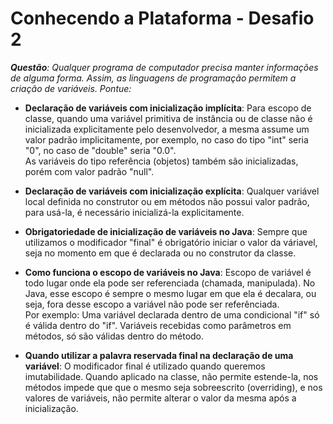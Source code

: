 # Conhecendo a Plataforma - Desafio 2
***Questão**: Qualquer programa de computador precisa manter informações de alguma forma. Assim, as linguagens de programação permitem a criação de variáveis. Pontue:*
<br/>

* **Declaração de variáveis com inicialização implícita**: Para escopo de classe, quando uma variável primitiva de instância ou de classe não é inicializada explicitamente pelo desenvolvedor, a mesma assume um valor padrão implicitamente, por exemplo, no caso do tipo "int" seria "0", no caso de "double" seria "0.0".<br/>
As variáveis do tipo referência (objetos) também são inicializadas, porém com valor padrão "null".<br/>

* **Declaração de variáveis com inicialização explícita**: Qualquer variável local definida no construtor ou em métodos não possui valor padrão, para usá-la, é necessário inicializá-la explicitamente.

* **Obrigatoriedade de inicialização de variáveis no Java**: Sempre que utilizamos o modificador "final" é obrigatório iniciar o valor da váriavel, seja no momento em que é declarada ou no construtor da classe.

* **Como funciona o escopo de variáveis no Java**: Escopo de variável é todo lugar onde ela pode ser referenciada (chamada, manipulada). No Java, esse escopo é sempre o mesmo lugar em que ela é decalara, ou seja, fora desse escopo a variável não pode ser referênciada.<br/>
Por exemplo: Uma variável declarada dentro de uma condicional "if" só é válida dentro do "if". Variáveis recebidas como parâmetros em métodos, só são válidas dentro do método.

* **Quando utilizar a palavra reservada final na declaração de uma variável**: O modificador final é utilizado quando queremos imutabilidade. Quando aplicado na classe, não permite estende-la, nos métodos impede que que o mesmo seja sobreescrito (overriding), e nos valores de variáveis, não permite alterar o valor da mesma após a inicialização.
